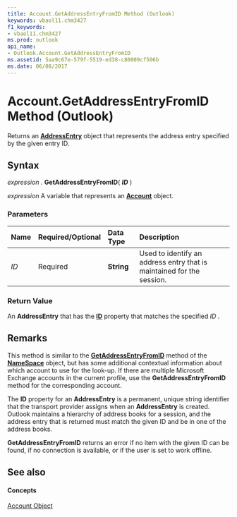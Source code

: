 ```yaml
---
title: Account.GetAddressEntryFromID Method (Outlook)
keywords: vbaol11.chm3427
f1_keywords:
- vbaol11.chm3427
ms.prod: outlook
api_name:
- Outlook.Account.GetAddressEntryFromID
ms.assetid: 5aa9c67e-579f-5519-ed38-c80009cf506b
ms.date: 06/08/2017
---
```



# Account.GetAddressEntryFromID Method (Outlook)

Returns an  **[AddressEntry](Outlook.AddressEntry.md)** object that represents the address entry specified by the given entry ID.


## Syntax

 _expression_ . **GetAddressEntryFromID**( **_ID_** )

 _expression_ A variable that represents an **[Account](Outlook.Account.md)** object.


### Parameters



|**Name**|**Required/Optional**|**Data Type**|**Description**|
|:-----|:-----|:-----|:-----|
| _ID_|Required| **String**|Used to identify an address entry that is maintained for the session.|

### Return Value

An  **AddressEntry** that has the **[ID](Outlook.AddressEntry.ID.md)** property that matches the specified _ID_ .


## Remarks

This method is similar to the  **[GetAddressEntryFromID](Outlook.NameSpace.GetAddressEntryFromID.md)** method of the **[NameSpace](Outlook.NameSpace.md)** object, but has some additional contextual information about which account to use for the look-up. If there are multiple Microsoft Exchange accounts in the current profile, use the **GetAddressEntryFromID** method for the corresponding account.

The  **ID** property for an **AddressEntry** is a permanent, unique string identifier that the transport provider assigns when an **AddressEntry** is created. Outlook maintains a hierarchy of address books for a session, and the address entry that is returned must match the given ID and be in one of the address books.

 **GetAddressEntryFromID** returns an error if no item with the given ID can be found, if no connection is available, or if the user is set to work offline.


## See also


#### Concepts


[Account Object](Outlook.Account.md)

